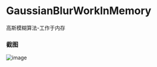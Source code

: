 # GaussianBlurWorkInMemory
高斯模糊算法-工作于内存

### 截图
![image](https://raw.github.com/CuteLeon/GaussianBlurWorkInMemory/master/生成/截图.png)
